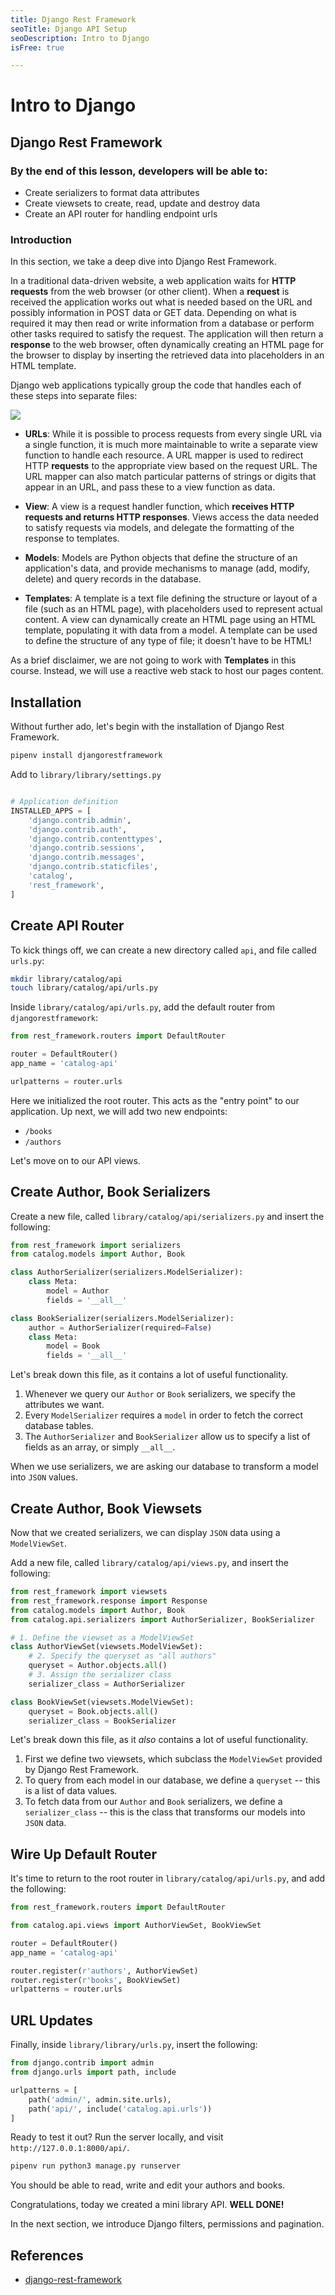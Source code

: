 ```yaml
---
title: Django Rest Framework
seoTitle: Django API Setup
seoDescription: Intro to Django
isFree: true

---
```


# Intro to Django

## Django Rest Framework

### By the end of this lesson, developers will be able to:

- Create serializers to format data attributes
- Create viewsets to create, read, update and destroy data 
- Create an API router for handling endpoint urls

### Introduction

In this section, we take a deep dive into Django Rest Framework. 

In a traditional data-driven website, a web application waits for **HTTP requests** from the web browser (or other client). When a **request** is received the application works out what is needed based on the URL and possibly information in POST data or GET data. Depending on what is required it may then read or write information from a database or perform other tasks required to satisfy the request. The application will then return a **response** to the web browser, often dynamically creating an HTML page for the browser to display by inserting the retrieved data into placeholders in an HTML template.

Django web applications typically group the code that handles each of these steps into separate files:

<img src="https://mdn.mozillademos.org/files/13931/basic-django.png">

- **URLs**: While it is possible to process requests from every single URL via a single function, it is much more maintainable to write a separate view function to handle each resource. A URL mapper is used to redirect HTTP **requests** to the appropriate view based on the request URL. The URL mapper can also match particular patterns of strings or digits that appear in an URL, and pass these to a view function as data.

- **View**: A view is a request handler function, which **receives HTTP requests and returns HTTP responses**. Views access the data needed to satisfy requests via models, and delegate the formatting of the response to templates.

- **Models**: Models are Python objects that define the structure of an application's data, and provide mechanisms to manage (add, modify, delete) and query records in the database. 

- **Templates**: A template is a text file defining the structure or layout of a file (such as an HTML page), with placeholders used to represent actual content. A view can dynamically create an HTML page using an HTML template, populating it with data from a model. A template can be used to define the structure of any type of file; it doesn't have to be HTML!

As a brief disclaimer, we are not going to work with **Templates** in this course. Instead, we will use a reactive web stack to host our pages content. 

## Installation

Without further ado, let's begin with the installation of Django Rest Framework.

```bash
pipenv install djangorestframework
```

Add to `library/library/settings.py`
```python

# Application definition
INSTALLED_APPS = [
    'django.contrib.admin',
    'django.contrib.auth',
    'django.contrib.contenttypes',
    'django.contrib.sessions',
    'django.contrib.messages',
    'django.contrib.staticfiles',
    'catalog',
    'rest_framework',
]
```

## Create API Router

To kick things off, we can create a new directory called `api`, and file called `urls.py`: 

```bash
mkdir library/catalog/api
touch library/catalog/api/urls.py
```

Inside `library/catalog/api/urls.py`, add the default router from `djangorestframework`:

```python
from rest_framework.routers import DefaultRouter

router = DefaultRouter()
app_name = 'catalog-api'

urlpatterns = router.urls
```

Here we initialized the root router. This acts as the "entry point" to our application. Up next, we will add two new endpoints:
- `/books`
- `/authors`

Let's move on to our API views.

## Create Author, Book Serializers

Create a new file, called `library/catalog/api/serializers.py` and insert the following:

```python
from rest_framework import serializers
from catalog.models import Author, Book

class AuthorSerializer(serializers.ModelSerializer):
    class Meta:
        model = Author
        fields = '__all__'

class BookSerializer(serializers.ModelSerializer):
    author = AuthorSerializer(required=False)
    class Meta:
        model = Book
        fields = '__all__'
```

Let's break down this file, as it contains a lot of useful functionality.

1. Whenever we query our `Author` or `Book` serializers, we specify the attributes we want.
2. Every `ModelSerializer` requires a `model` in order to fetch the correct database tables.
3. The `AuthorSerializer` and `BookSerializer` allow us to specify a list of fields as an array, or simply `__all__`.

When we use serializers, we are asking our database to transform a model into `JSON` values. 

## Create Author, Book Viewsets

Now that we created serializers, we can display `JSON` data using a `ModelViewSet`.

Add a new file, called `library/catalog/api/views.py`, and insert the following:

```python
from rest_framework import viewsets
from rest_framework.response import Response
from catalog.models import Author, Book
from catalog.api.serializers import AuthorSerializer, BookSerializer

# 1. Define the viewset as a ModelViewSet
class AuthorViewSet(viewsets.ModelViewSet):
	# 2. Specify the queryset as "all authors"
    queryset = Author.objects.all()
    # 3. Assign the serializer class
    serializer_class = AuthorSerializer

class BookViewSet(viewsets.ModelViewSet):
    queryset = Book.objects.all()
    serializer_class = BookSerializer
```

Let's break down this file, as it *also* contains a lot of useful functionality.

1. First we define two viewsets, which subclass the `ModelViewSet` provided by Django Rest Framework. 
2. To query from each model in our database, we define a `queryset` -- this is a list of data values. 
3. To fetch data from our `Author` and `Book` serializers, we define a `serializer_class` -- this is the class that transforms our models into `JSON` data.

## Wire Up Default Router

It's time to return to the root router in `library/catalog/api/urls.py`, and add the following:

```python
from rest_framework.routers import DefaultRouter

from catalog.api.views import AuthorViewSet, BookViewSet

router = DefaultRouter()
app_name = 'catalog-api'

router.register(r'authors', AuthorViewSet)
router.register(r'books', BookViewSet)
urlpatterns = router.urls
```

## URL Updates

Finally, inside `library/library/urls.py`, insert the following:

```python
from django.contrib import admin
from django.urls import path, include

urlpatterns = [
    path('admin/', admin.site.urls),
    path('api/', include('catalog.api.urls'))
]
```

Ready to test it out? Run the server locally, and visit `http://127.0.0.1:8000/api/`.

```bash
pipenv run python3 manage.py runserver
```

You should be able to read, write and edit your authors and books.

Congratulations, today we created a mini library API. **WELL DONE!**

In the next section, we introduce Django filters, permissions and pagination.

## References
- [django-rest-framework](https://github.com/encode/django-rest-framework)